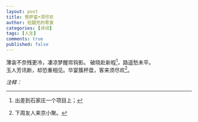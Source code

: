 ```yaml
---
layout: post
title: 菩萨蛮•须尽欢
author: 短腿兜的零食
categories: [诗词]
tags: [人生]
comments: true
published: false
---
```


薄衾不奈残更冷，凄凉梦醒帘钩影。 破晓赴新程[^fn1]，路遥愁未平。  
玉人芳讯断，却恐重相见。华宴簇杯盘，客来须尽欢[^fn2]。  

*注释：*  

[^fn1]: 出差到石家庄一个项目上；
[^fn2]: 下周友人来京小聚。
